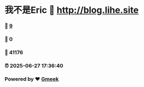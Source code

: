 # 我不是Eric :link: http://blog.lihe.site 
### :page_facing_up: [9](http://blog.lihe.site/tag.html) 
### :speech_balloon: 0 
### :hibiscus: 41176 
### :alarm_clock: 2025-06-27 17:36:40 
### Powered by :heart: [Gmeek](https://github.com/Meekdai/Gmeek)
